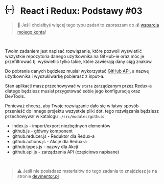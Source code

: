# [![](../assets/img/logo-readme2.jpg)](https://devmentor.pl) &nbsp; React i Redux: Podstawy #03

> :loudspeaker: Jeśli chciałbyś więcej tego typu zadań to zapraszam do :moneybag: [wsparcia mojego konta](https://github.com/sponsors/devmentor-pl)!

&nbsp;

Twoim zadaniem jest napisać rozwiązanie, które pozwoli wyświetlić wszystkie repozytoria danego użytkownika na GitHub-ie oraz móc je przefiltrować tj. wyświetlić tylko takie, które zawierają dany ciąg znaków. 

Do pobrania danych będziesz musiał wykorzystać [GitHub API](https://developer.github.com/v3/), a nazwę użytkownika i wyszukiwarkę pobierasz z input-a.

Stan aplikacji masz przechowywać w `state` zarządzanym przez Redux-a dlatego będziesz musiał przygotować sobie jego konfigurację oraz DevTools.

Ponieważ chcesz, aby Twoje rozwiązanie dało się w łatwy sposób przenieść do innego projektu wszystkie pliki dot. tego rozwiązania będziesz przechowywał w katalogu `./src/modules/github`:

* index.js - import/export niezbędnych elementów
* github.js - główny komponent
* github.reducer.js - Reduktor dla Redux-a
* github.actions.js - Akcje dla Redux-a
* github.types.js - nazwy dla Akcji
* github.api.js - zarządzenia API (częściowo napisane)

&nbsp;

> :warning: Jeśli nie posiadasz materiałów do tego zadania to znajdziesz je na stronie [devmentor.pl](https://devmentor.pl)

